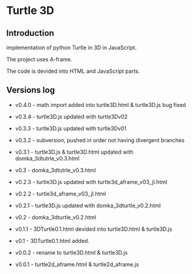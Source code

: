 # Turtle 3D

## Introduction

implementation of python Turtle in 3D in JavaScript.

The project uses A-frame.

The code is devided into HTML and JavaScript parts.

## Versions log

+ v0.4.0 - math import added into turtle3D.html & turtle3D.js bug fixed

+ v0.3.4 - turtle3D.js updated with turtle3Dv02

+ v0.3.3 - turtle3D.js updated with turtle3Dv01

+ v0.3.2 - subversion, pushed in order not having divergent branches

+ v0.3.1 - turtle3D.js & turtle3D.html updated with domka_3dtutrle_v0.3.html

+ v0.3 - domka_3dtutrle_v0.3.html

+ v0.2.3 - turtle3D.js updated with turtle3d_aframe_v03_jl.html

+ v0.2.2 - turtle3d_aframe_v03_jl.html

+ v0.2.1 - turtle3D.js updated with domka_3dturtle_v0.2.html

+ v0.2 - domka_3dturtle_v0.2.html

+ v0.1.1 - 3DTurtle0.1.html devided into turtle3D.html & turtle3D.js

+ v0.1 - 3DTurtle0.1.html added.

+ v0.0.2 - rename to turtle3D.html & turtle3D.js

+ v0.0.1 - turtle2d_aframe.html & turtle2d_aframe.js